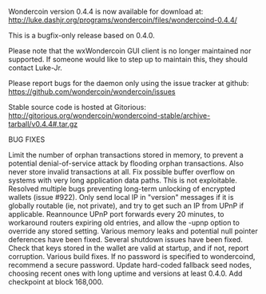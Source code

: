 Wondercoin version 0.4.4 is now available for download at:
http://luke.dashjr.org/programs/wondercoin/files/wondercoind-0.4.4/

This is a bugfix-only release based on 0.4.0.

Please note that the wxWondercoin GUI client is no longer maintained nor supported. If someone would like to step up to maintain this, they should contact Luke-Jr.

Please report bugs for the daemon only using the issue tracker at github:
https://github.com/wondercoin/wondercoin/issues

Stable source code is hosted at Gitorious:
http://gitorious.org/wondercoin/wondercoind-stable/archive-tarball/v0.4.4#.tar.gz

BUG FIXES

Limit the number of orphan transactions stored in memory, to prevent a potential denial-of-service attack by flooding orphan transactions. Also never store invalid transactions at all.
Fix possible buffer overflow on systems with very long application data paths. This is not exploitable.
Resolved multiple bugs preventing long-term unlocking of encrypted wallets (issue #922).
Only send local IP in "version" messages if it is globally routable (ie, not private), and try to get such an IP from UPnP if applicable.
Reannounce UPnP port forwards every 20 minutes, to workaround routers expiring old entries, and allow the -upnp option to override any stored setting.
Various memory leaks and potential null pointer deferences have been
fixed.
Several shutdown issues have been fixed.
Check that keys stored in the wallet are valid at startup, and if not,
report corruption.
Various build fixes.
If no password is specified to wondercoind, recommend a secure password.
Update hard-coded fallback seed nodes, choosing recent ones with long uptime and versions at least 0.4.0.
Add checkpoint at block 168,000.

